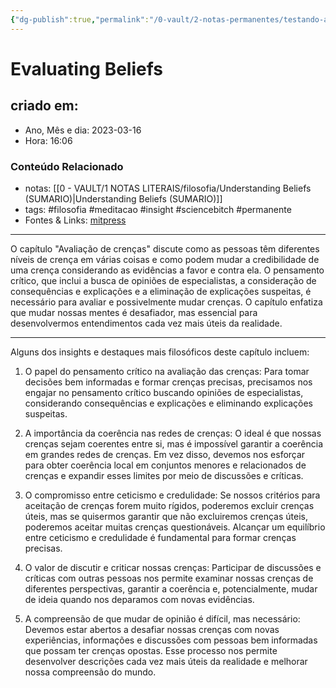 ```yaml
---
{"dg-publish":true,"permalink":"/0-vault/2-notas-permanentes/testando-as-crencas/","tags":["permanente","filosofia","meditacao","insight","sciencebitch"],"dgHomeLink":true,"dgShowLocalGraph":true,"dgShowFileTree":true,"dgEnableSearch":true}
---
```



# Evaluating Beliefs

## criado em: 

- Ano, Mês e dia: 2023-03-16
- Hora: 16:06

### Conteúdo Relacionado

- notas: [[0 - VAULT/1 NOTAS LITERAIS/filosofia/Understanding Beliefs (SUMARIO)\|Understanding Beliefs (SUMARIO)]]
- tags: #filosofia #meditacao #insight #sciencebitch #permanente
- Fontes & Links: [mitpress](https://mitpress.mit.edu/9780262526432/understanding-beliefs/)
---

O capítulo "Avaliação de crenças" discute como as pessoas têm diferentes níveis de crença em várias coisas e como podem mudar a credibilidade de uma crença considerando as evidências a favor e contra ela. O pensamento crítico, que inclui a busca de opiniões de especialistas, a consideração de consequências e explicações e a eliminação de explicações suspeitas, é necessário para avaliar e possivelmente mudar crenças. O capítulo enfatiza que mudar nossas mentes é desafiador, mas essencial para desenvolvermos entendimentos cada vez mais úteis da realidade.

---

Alguns dos insights e destaques mais filosóficos deste capítulo incluem:

1. O papel do pensamento crítico na avaliação das crenças: Para tomar decisões bem informadas e formar crenças precisas, precisamos nos engajar no pensamento crítico buscando opiniões de especialistas, considerando consequências e explicações e eliminando explicações suspeitas.

2. A importância da coerência nas redes de crenças: O ideal é que nossas crenças sejam coerentes entre si, mas é impossível garantir a coerência em grandes redes de crenças. Em vez disso, devemos nos esforçar para obter coerência local em conjuntos menores e relacionados de crenças e expandir esses limites por meio de discussões e críticas.

3. O compromisso entre ceticismo e credulidade: Se nossos critérios para aceitação de crenças forem muito rígidos, poderemos excluir crenças úteis, mas se quisermos garantir que não excluiremos crenças úteis, poderemos aceitar muitas crenças questionáveis. Alcançar um equilíbrio entre ceticismo e credulidade é fundamental para formar crenças precisas.

4. O valor de discutir e criticar nossas crenças: Participar de discussões e críticas com outras pessoas nos permite examinar nossas crenças de diferentes perspectivas, garantir a coerência e, potencialmente, mudar de ideia quando nos deparamos com novas evidências.

5. A compreensão de que mudar de opinião é difícil, mas necessário: Devemos estar abertos a desafiar nossas crenças com novas experiências, informações e discussões com pessoas bem informadas que possam ter crenças opostas. Esse processo nos permite desenvolver descrições cada vez mais úteis da realidade e melhorar nossa compreensão do mundo.